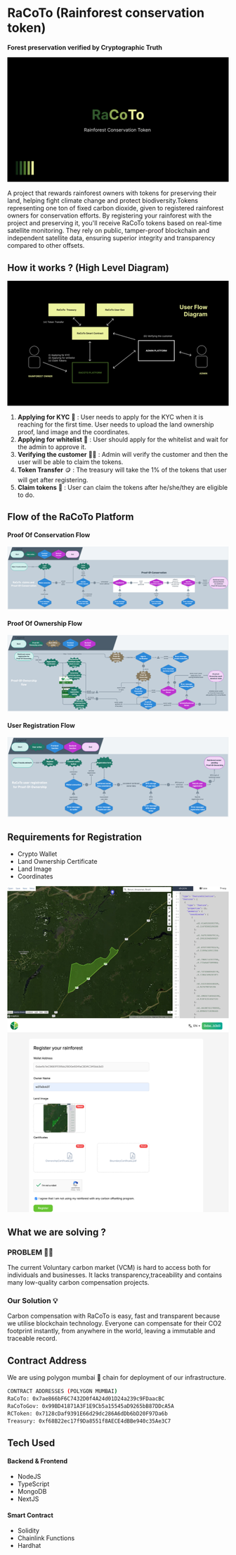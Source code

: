 # RaCoTo (Rainforest conservation token)

**Forest preservation verified by Cryptographic Truth**

![main](./docs/main.png)

A project that rewards rainforest owners with tokens for preserving their land, helping fight climate change and protect biodiversity.Tokens representing one ton of fixed carbon dioxide, given to registered rainforest owners for conservation efforts. By registering your rainforest with the project and preserving it, you'll receive RaCoTo tokens based on real-time satellite monitoring. They rely on public, tamper-proof blockchain and independent satellite data, ensuring superior integrity and transparency compared to other offsets.

## How it works ? (High Level Diagram)

![working](./docs/userdiagram.png)

1. **Applying for KYC** 📝 :
   User needs to apply for the KYC when it is reaching for the first time. User needs to upload the land ownership proof, land image and the coordinates.
2. **Applying for whitelist** 🔑 :
   User should apply for the whitelist and wait for the admin to approve it.
3. **Verifying the customer** 👨‍💻 :
   Admin will verify the customer and then the user will be able to claim the tokens.
4. **Token Transfer** 🪙 :
   The treasury will take the 1% of the tokens that user will get after registering.
5. **Claim tokens** 🧾 :
   User can claim the tokens after he/she/they are eligible to do.

## Flow of the RaCoTo Platform

#### Proof Of Conservation Flow

![ProofOfConservationFlow](./hackathonPresentation/RaCoToFlows/Proof-Of-ConservationClaimsFlow.png)

#### Proof Of Ownership Flow

![ProofOfConservationFlow](./hackathonPresentation/RaCoToFlows/Proof-Of-OwnershipFlow.png)

#### User Registration Flow

![ProofOfConservationFlow](./hackathonPresentation/RaCoToFlows/UserRegistrationFlow.png)

## Requirements for Registration

- Crypto Wallet
- Land Ownership Certificate
- Land Image
- Coordinates

![LandImage](./hackathonPresentation/DemoUser/LandImageUpload.jpg)
![RegistrationPageDemo](./hackathonPresentation/RaCoToDemo/RegistrationDemo_RaCoToUINew.png)

## What we are solving ?

### PROBLEM 🤷‍♂️

The current Voluntary carbon market (VCM) is hard to access both for individuals and businesses. It lacks transparency,traceability and contains many low-quality carbon compensation projects.

### Our Solution 💡

Carbon compensation with RaCoTo is easy, fast and transparent because we utilise blockchain technology. Everyone can compensate for their CO2 footprint instantly, from anywhere in the world, leaving a immutable and ​​traceable record.

## Contract Address

We are using polygon mumbai 💜 chain for deployment of our infrastructure.

```sh
CONTRACT ADDRESSES (POLYGON MUMBAI)
RaCoTo: 0x7ae866bF6C7432D0f4A24d01D24a239c9FDaacBC
RaCoToGov: 0x99BD41871A3F1E9Cb5a15545aD9265bB87DDcA5A
RCToken: 0x7128cDaf9391E66d29dc286A6dDb6bD20F97Da6b
Treasury: 0xf68B22ec17f9Da8551f8AECE4dBBe940c35Ae3C7
```

## Tech Used

#### Backend & Frontend

- NodeJS
- TypeScript
- MongoDB
- NextJS

#### Smart Contract

- Solidity
- Chainlink Functions
- Hardhat
